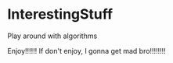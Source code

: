 # InterestingStuff
Play around with algorithms

Enjoy!!!!!! If don't enjoy, I gonna get mad bro!!!!!!!!
